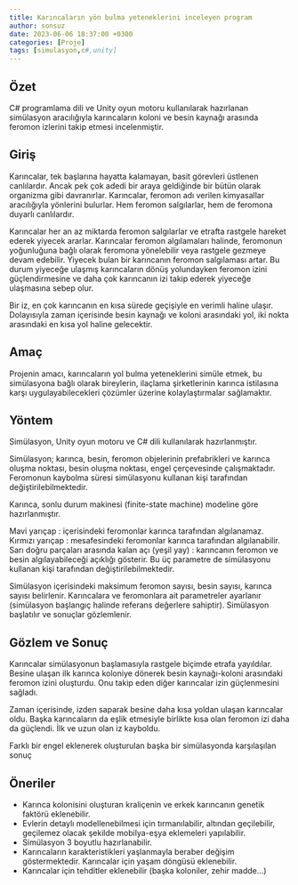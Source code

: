 ```yaml
---
title: Karıncaların yön bulma yeteneklerini inceleyen program
author: sonsuz
date: 2023-06-06 18:37:00 +0300
categories: [Proje]
tags: [simulasyon,c#,unity]
---
```


## Özet

C# programlama dili ve Unity oyun motoru kullanılarak hazırlanan simülasyon aracılığıyla karıncaların koloni ve besin kaynağı arasında feromon izlerini takip etmesi incelenmiştir.

## Giriş

Karıncalar, tek başlarına hayatta kalamayan, basit görevleri üstlenen canlılardır. Ancak pek çok adedi bir araya geldiğinde bir bütün olarak organizma gibi davranırlar. Karıncalar, feromon adı verilen kimyasallar aracılığıyla yönlerini bulurlar. Hem feromon salgılarlar, hem de feromona duyarlı canlılardır.

Karıncalar her an az miktarda feromon salgılarlar ve etrafta rastgele hareket ederek yiyecek ararlar. Karıncalar feromon algılamaları halinde, feromonun yoğunluğuna bağlı olarak feromona yönelebilir veya rastgele gezmeye devam edebilir. Yiyecek bulan bir karıncanın feromon salgılaması artar. Bu durum yiyeceğe ulaşmış karıncaların dönüş yolundayken feromon izini güçlendirmesine ve daha çok karıncanın izi takip ederek yiyeceğe ulaşmasına sebep olur. 

Bir iz, en çok karıncanın en kısa sürede geçişiyle en verimli haline ulaşır. Dolayısıyla  zaman içerisinde besin kaynağı ve koloni arasındaki yol, iki nokta arasındaki en kısa yol haline gelecektir.

## Amaç

Projenin amacı, karıncaların yol bulma yeteneklerini simüle etmek, bu simülasyona bağlı olarak bireylerin, ilaçlama şirketlerinin karınca istilasına karşı uygulayabilecekleri çözümler üzerine kolaylaştırmalar sağlamaktır.

## Yöntem

Simülasyon, Unity oyun motoru ve C# dili kullanılarak hazırlanmıştır. 

Simülasyon; karınca, besin, feromon objelerinin prefabrikleri ve karınca oluşma noktası, besin oluşma noktası, engel çerçevesinde çalışmaktadır. Feromonun kaybolma süresi simülasyonu kullanan kişi
tarafından değiştirilebilmektedir.

Karınca, sonlu durum makinesi (finite-state machine) modeline göre hazırlanmıştır. 

Mavi yarıçap : içerisindeki feromonlar karınca tarafından algılanamaz.
Kırmızı yarıçap : mesafesindeki feromonlar karınca tarafından algılanabilir.
Sarı doğru parçaları arasında kalan açı (yeşil yay) : karıncanın feromon ve besin algılayabileceği açıklığı gösterir.
Bu üç parametre de simülasyonu kullanan kişi tarafından değiştirilebilmektedir.


Simülasyon içerisindeki maksimum feromon sayısı, besin sayısı, karınca sayısı belirlenir. Karıncalara ve feromonlara ait parametreler ayarlanır (simülasyon başlangıç halinde referans değerlere sahiptir). Simülasyon başlatılır ve sonuçlar gözlemlenir.

## Gözlem ve Sonuç 

Karıncalar simülasyonun başlamasıyla rastgele biçimde etrafa yayıldılar. Besine ulaşan ilk karınca koloniye dönerek besin kaynağı-koloni arasındaki feromon izini oluşturdu. Onu takip eden diğer karıncalar izin güçlenmesini sağladı.

Zaman içerisinde, izden saparak besine daha kısa yoldan ulaşan karıncalar oldu. Başka karıncaların da eşlik etmesiyle birlikte kısa olan feromon izi daha da güçlendi. İlk ve uzun olan iz kayboldu.

Farklı bir engel eklenerek oluşturulan
başka bir simülasyonda karşılaşılan sonuç

## Öneriler

* Karınca kolonisini oluşturan kraliçenin ve erkek karıncanın genetik faktörü eklenebilir.
* Evlerin detaylı modellenebilmesi için tırmanılabilir, altından geçilebilir, geçilemez olacak şekilde mobilya-eşya eklemeleri yapılabilir.
* Simülasyon 3 boyutlu hazırlanabilir.
* Karıncaların karakteristikleri yaşlanmayla beraber değişim göstermektedir. Karıncalar için yaşam döngüsü eklenebilir.
* Karıncalar için tehditler eklenebilir (başka koloniler, zehir madde…)
